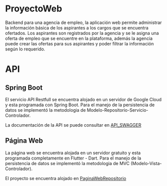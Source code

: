 # ProyectoWeb
 Backend para una agencia de empleo, la  aplicación web permite administrar la información básica de los aspirantes a los cargos que se encuentra ofertados. Los aspirantes 
son registrados por la agencia y se le asigna una oferta de empleo que se encuentre en la plataforma, además la agencia puede crear las ofertas para sus aspirantes y poder filtrar la información según lo requerido.

# API
## Spring Boot
 El servicio API Restfull se encuentra alojado en un servidor de Google Cloud y esta programada con Spring Boot. Para el manejo de la persistencia de datos se implementó la metodologia de Modelo-Repositorio-Servicio-Controlador.
 
 La documentación de la API se puede consultar en [API_SWAGGER](https://winged-quanta-337720.wl.r.appspot.com//swagger-ui.html#/)
 
## Página Web
La página web se encuentra alojada en un servidor gratuito y esta programada completamente en Flutter - Dart. Para el manejo de la persistencia de datos se implementó la metodologia de MVC (Modelo-Vista-Controlador).

 El proyecto se encuentra alojado en [PaginaWebRepositorio](https://github.com/CStevenO/proyecto_web_frontEnd)
